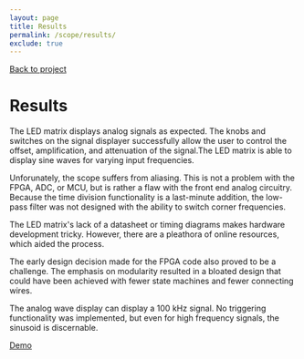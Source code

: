 ```yaml
---
layout: page
title: Results
permalink: /scope/results/
exclude: true
---
```

[Back to project](/scope)

# Results
The LED matrix displays analog signals as expected. The knobs and switches on the signal displayer successfully allow the user to control the offset, amplification, and attenuation of the signal.The LED matrix is able to display sine waves for varying input frequencies. 

Unforunately, the scope suffers from aliasing. This is not a problem with the FPGA, ADC, or MCU, but is rather a flaw with the front end analog circuitry. Because the time division functionality is a last-minute addition, the low-pass filter was not designed with the ability to switch corner frequencies. 

The LED matrix's lack of a datasheet or timing diagrams makes hardware development tricky. However, there are a pleathora of online resources, which aided the process.

The early design decision made for the FPGA code also proved to be a challenge. The emphasis on modularity resulted in a bloated design that could have been achieved with fewer state machines and fewer connecting wires. 

The analog wave display can display a 100 kHz signal. No triggering functionality was implemented, but even for high frequency signals, the sinusoid is discernable. 



[Demo](https://www.youtube.com/watch?v=X-L50WvtRKw)

